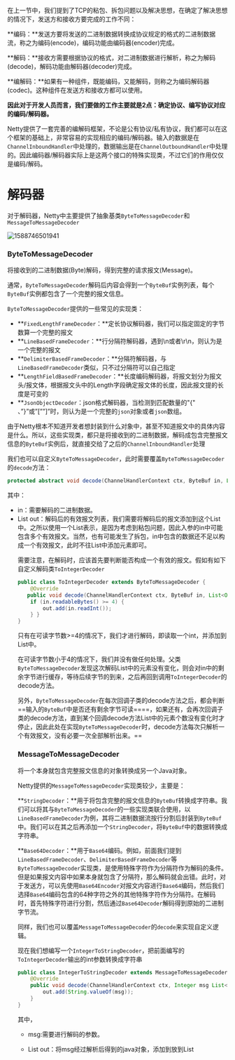 在上一节中，我们提到了TCP的粘包、拆包问题以及解决思想，在确定了解决思想的情况下，发送方和接收方要完成的工作不同：

**编码：**发送方要将发送的二进制数据转换成协议规定的格式的二进制数据流，称之为编码(encode)，编码功能由编码器(encoder)完成。

**解码：**接收方需要根据协议的格式，对二进制数据进行解析，称之为解码(decode)，解码功能由解码器(decoder)完成。

**编解码：**如果有一种组件，既能编码，又能解码，则称之为编码解码器(codec)。这种组件在发送方和接收方都可以使用。

**因此对于开发人员而言，我们要做的工作主要就是2点：确定协议、编写协议对应的编码/解码器。**

Netty提供了一套完善的编解码框架，不论是公有协议/私有协议，我们都可以在这个框架的基础上，非常容易的实现相应的编码/解码器。输入的数据是在`ChannelInboundHandler`中处理的，数据输出是在`ChannelOutboundHandler`中处理的。因此编码器/解码器实际上是这两个接口的特殊实现类，不过它们的作用仅仅是编码/解码。

# 解码器

对于解码器，Netty中主要提供了抽象基类`ByteToMessageDecoder`和`MessageToMessageDecoder`

![1588746501941](C:/Users/wyf/AppData/Roaming/Typora/typora-user-images/1588746501941.png)



### ByteToMessageDecoder

将接收到的二进制数据(Byte)解码，得到完整的请求报文(Message)。

通常，`ByteToMessageDecoder`解码后内容会得到一个`ByteBuf`实例列表，每个`ByteBuf`实例都包含了一个完整的报文信息。

`ByteToMessageDecoder`提供的一些常见的实现类：

- **`FixedLengthFrameDecoder`：**定长协议解码器，我们可以指定固定的字节数算一个完整的报文
- **`LineBasedFrameDecoder`：**行分隔符解码器，遇到\n或者\r\n，则认为是一个完整的报文
- **`DelimiterBasedFrameDecoder`：**分隔符解码器，与`LineBasedFrameDecoder`类似，只不过分隔符可以自己指定
- **`LengthFieldBasedFrameDecoder`：**长度编码解码器，将报文划分为报文头/报文体，根据报文头中的Length字段确定报文体的长度，因此报文提的长度是可变的
- **`JsonObjectDecoder`：json格式解码器，当检测到匹配数量的"{" 、”}”或”[””]”时，则认为是一个完整的`json`对象或者`json`数组。

由于Netty根本不知道开发者想封装到什么对象中，甚至不知道报文中的具体内容是什么。所以，这些实现类，都只是将接收到的二进制数据，解码成包含完整报文信息的`ByteBuf`实例后，就直接交给了之后的`ChannelInboundHandler`处理

 我们也可以自定义`ByteToMessageDecoder`，此时需要覆盖`ByteToMessageDecoder`的`decode`方法：

```java
protected abstract void decode(ChannelHandlerContext ctx, ByteBuf in, List<Object> out) throws Exception;
```

其中：

- in：需要解码的二进制数据。
- List<Object> out：解码后的有效报文列表，我们需要将解码后的报文添加到这个List中。之所以使用一个List表示，是因为考虑到粘包问题，因此入参的in中可能包含多个有效报文。当然，也有可能发生了拆包，in中包含的数据还不足以构成一个有效报文，此时不往List中添加元素即可。

需要注意，在解码时，应该首先要判断能否构成一个有效的报文。假如有如下自定义解码类`ToIntegerDecoder`

```java
public class ToIntegerDecoder extends ByteToMessageDecoder {
    @Override
   public void decode(ChannelHandlerContext ctx, ByteBuf in, List<Object> out) throws Exception {
    if (in.readableBytes() >= 4) {
        out.add(in.readInt());
    } }
}
```

只有在可读字节数>=4的情况下，我们才进行解码，即读取一个int，并添加到List中。

在可读字节数小于4的情况下，我们并没有做任何处理。父类`ByteToMessageDecoder`发现这次解码List中的元素没有变化，则会对in中的剩余字节进行缓存，等待后续字节的到来，之后再回到调用`ToIntegerDecoder`的decode方法。

另外，`ByteToMessageDecoder`在每次回调子类的decode方法之后，都会判断==输入的`ByteBuf`中是否还有剩余字节可读====，如果还有，会再次回调子类的decode方法，直到某个回调decode方法List中的元素个数没有变化时才停止，因此此处在实现`ByteToMessageDecoder`时，decode方法每次只解析一个有效报文，没有必要一次全部解析出来。==

### MessageToMessageDecoder

将一个本身就包含完整报文信息的对象转换成另一个Java对象。

Netty提供的`MessageToMessageDecoder`实现类较少，主要是：

**`StringDecoder`：**用于将包含完整的报文信息的`ByteBuf`转换成字符串。我们可以将其与`ByteToMessageDecoder`的一些实现类联合使用，以`LineBasedFrameDecoder`为例，其将二进制数据流按行分割后封装到`ByteBuf`中。我们可以在其之后再添加一个`StringDecoder`，将`ByteBuf`中的数据转换成字符串。

**`Base64Decoder`：**用于`Base64`编码。例如，前面我们提到`LineBasedFrameDecoder`、`DelimiterBasedFrameDecoder`等`ByteToMessageDecoder`实现类，是使用特殊字符作为分隔符作为解码的条件。但是如果报文内容中如果本身就包含了分隔符，那么解码就会出错。此时，对于发送方，可以先使用`Base64Encoder`对报文内容进行`Base64`编码，然后我们选择`Base64`编码包含的64种字符之外的其他特殊字符作为分隔符。在解码时，首先特殊字符进行分割，然后通过`Base64Decoder`解码得到原始的二进制字节流。

同样，我们也可以覆盖`MessageToMessageDecoder`的`decode`来实现自定义逻辑。

现在我们想编写一个`IntegerToStringDecoder`，把前面编写的`ToIntegerDecoder`输出的int参数转换成字符串

```java
public class IntegerToStringDecoder extends MessageToMessageDecoder<Integer> {
    @Override
    public void decode(ChannelHandlerContext ctx, Integer msg List<Object> out) throws Exception {
        out.add(String.valueOf(msg));
    }
}
```

其中，

- msg:需要进行解码的参数。

- List<Object> out：将msg经过解析后得到的java对象，添加到放到List<Object> out中

此时我们应该按照如下顺序组织`ChannelPipieline`中`ToIntegerDecoder`和`IntegerToStringDecoder` 的关系：

```java
ChannelPipieline ch=....
ch.addLast(new ToIntegerDecoder());
ch.addLast(new IntegerToStringDecoder());
```

即，前一个`ChannelInboudHandler`输出的参数类型，就是后一个`ChannelInboudHandler`的输入类型。

# 编码器

与`ByteToMessageDecoder`和`MessageToMessageDecoder`相对应，Netty提供了对应的编码器实现`MessageToByteEncoder`和`MessageToMessageEncoder`，二者都实现`ChannelOutboundHandler`接口。

![1588746517652](C:/Users/wyf/AppData/Roaming/Typora/typora-user-images/1588746517652.png)

相对来说，编码器比解码器的实现要更加简单，原因在于解码器除了要按照协议解析数据，还要要处理粘包、拆包问题；而编码器只要将数据转换成协议规定的二进制格式发送即可。

### MessageToByteEncoder

 MessageToByteEncoder也是一个泛型类，泛型参数I表示将需要编码的对象的类型，编码的结果是将信息转换成二进制流放入ByteBuf中。子类通过覆写其抽象方法`encode`，来实现编码，如下所示：

```java
public abstract class MessageToByteEncoder<I> extends ChannelOutboundHandlerAdapter {
	....
     protected abstract void encode(ChannelHandlerContext ctx, I msg, ByteBuf out) throws Exception;
}
```

​     可以看到，`MessageToByteEncoder`的输出对象out是一个`ByteBuf`实例，我们应该将泛型参数msg包含的信息写入到这个out对象中。

​     `MessageToByteEncoder`使用案例：

```java
public class IntegerToByteEncoder extends MessageToByteEncoder<Integer> {
    @Override
    protected void encode(ChannelHandlerContext ctx, Integer msg, ByteBuf out) throws Exception {
        out.writeInt(msg);//将Integer转成二进制字节流写入ByteBuf中
    }
}
```

### MessageToMessageEncoder

`MessageToMessageEncoder`同样是一个泛型类，泛型参数I表示将需要编码的对象的类型，编码的结果是将信息放到一个List中。子类通过覆写其抽象方法encode，来实现编码，如下所示：

```java
public abstract class MessageToMessageEncoder<I> extends ChannelOutboundHandlerAdapter {
   ...
   protected abstract void encode(ChannelHandlerContext ctx, I msg, List<Object> out) throws Exception;
   ...
}
```

与`MessageToByteEncoder`不同的，`MessageToMessageEncoder`编码后的结果放到的out参数类型是一个List中。例如，你一次发送2个报文，因此msg参数中实际上包含了2个报文，因此应该解码出两个报文对象放到List中。

`MessageToMessageEncoder`提供的常见子类包括：

- **`LineEncoder`：**按行编码，给定一个`CharSequence`(如String)，在其之后添加换行符\n或者\r\n，并封装到`ByteBuf`进行输出，与`LineBasedFrameDecoder`相对应。
- **`Base64Encoder`：**给定一个`ByteBuf`，得到对其包含的二进制数据进行`Base64`编码后的新的`ByteBuf`进行输出，与`Base64Decoder`相对应。
- **`LengthFieldPrepender`：**给定一个`ByteBuf`，为其添加报文头Length字段，得到一个新的`ByteBuf`进行输出。Length字段表示报文长度，与`LengthFieldBasedFrameDecoder`相对应。
- **`StringEncoder`：**给定一个`CharSequence`(如：`StringBuilder`、`StringBuffer`、`String`等)，将其转换成`ByteBuf`进行输出，与`StringDecoder`对应

# 编码解码器

编码解码器同时具有编码与解码功能，特点同时实现了`ChannelInboundHandler`和`ChannelOutboundHandler`接口，因此在数据输入和输出时都能进行处理。Netty提供提供了一个`ChannelDuplexHandler`适配器类，编码解码器的抽象基类 `ByteToMessageCodec` 、`MessageToMessageCodec`都继承与此类

![1588748559037](C:/Users/wyf/AppData/Roaming/Typora/typora-user-images/1588748559037.png)

ByteToMessageCodec内部维护了一个ByteToMessageDecoder和一个MessageToByteEncoder实例，可以认为是二者的功集合，泛型参数I是接受的编码类型：

```java
public abstract class ByteToMessageCodec<I> extends ChannelDuplexHandler {
    private final TypeParameterMatcher outboundMsgMatcher;
    private final MessageToByteEncoder<I> encoder;
    private final ByteToMessageDecoder decoder = new ByteToMessageDecoder(){…}
  
    ...
    protected abstract void encode(ChannelHandlerContext ctx, I msg, ByteBuf out) throws Exception;
    protected abstract void decode(ChannelHandlerContext ctx, ByteBuf in, List<Object> out) throws Exception;
    ...
}
```

MessageToMessageCodec内部维护了一个MessageToMessageDecoder和一个MessageToMessageEncoder实例，可以认为是二者的功集合，泛型参数`INBOUND_IN`和`OUTBOUND_IN`分别表示需要解码和编码的数据类型。

```java
public abstract class MessageToMessageCodec<INBOUND_IN, OUTBOUND_IN> extends ChannelDuplexHandler {
   private final MessageToMessageEncoder<Object> encoder= ...
   private final MessageToMessageDecoder<Object> decoder =…
   ...
   protected abstract void encode(ChannelHandlerContext ctx, OUTBOUND_IN msg, List<Object> out) throws Exception;
   protected abstract void decode(ChannelHandlerContext ctx, INBOUND_IN msg, List<Object> out) throws Exception;
}
```